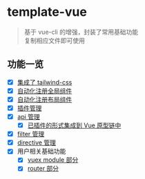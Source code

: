 # template-vue
> 基于 vue-cli 的增强，封装了常用基础功能 <br/>
> 复制相应文件即可使用

## 功能一览
- [x] [集成了 tailwind-css](./src/plugins/tailwind-css.js)
- [x] [自动化注册全局组件](./src/components)
- [x] [自动化注册布局组件](./src/layouts)
- [x] [插件管理](./src/plugins)
- [x] [api 管理](./src/api)
    - [x] [已插件的形式集成到 Vue 原型链中](./src/plugins/api.js)
- [x] [filter 管理](./src/filters)
- [x] [directive 管理](./src/directives)
- [x] 用户相关基础功能
    - [x] [vuex module 部分](./src/store)
    - [x] [router 部分](./src/router)